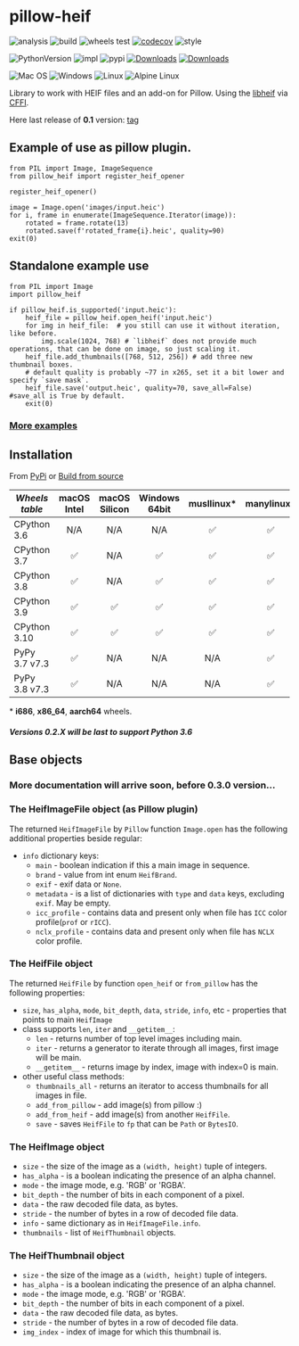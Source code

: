 # pillow-heif

![analysis](https://github.com/bigcat88/pillow_heif/actions/workflows/analysis-coverage.yml/badge.svg)
![build](https://github.com/bigcat88/pillow_heif/actions/workflows/create-release-draft.yml/badge.svg)
![wheels test](https://github.com/bigcat88/pillow_heif/actions/workflows/test-wheels.yaml/badge.svg)
[![codecov](https://codecov.io/gh/bigcat88/pillow_heif/branch/master/graph/badge.svg?token=JY64F2OL6V)](https://codecov.io/gh/bigcat88/pillow_heif)
![style](https://img.shields.io/badge/code%20style-black-000000.svg)

![PythonVersion](https://img.shields.io/badge/python-3.6%20%7C%203.7%20%7C%203.8%20%7C%203.9%20%7C%203.10-blue)
![impl](https://img.shields.io/pypi/implementation/pillow_heif)
![pypi](https://img.shields.io/pypi/v/pillow_heif.svg)
[![Downloads](https://static.pepy.tech/personalized-badge/pillow-heif?period=total&units=international_system&left_color=grey&right_color=orange&left_text=Downloads)](https://pepy.tech/project/pillow-heif)
[![Downloads](https://static.pepy.tech/personalized-badge/pillow-heif?period=month&units=international_system&left_color=grey&right_color=orange&left_text=Downloads/Month)](https://pepy.tech/project/pillow-heif)

![Mac OS](https://img.shields.io/badge/mac%20os-FCC624?style=for-the-badge&logoColor=white)
![Windows](https://img.shields.io/badge/Windows-0078D6?style=for-the-badge&logo=windows&logoColor=white)
![Linux](https://img.shields.io/badge/Linux-FCC624?style=for-the-badge&logo=linux&logoColor=black)
![Alpine Linux](https://img.shields.io/badge/Alpine_Linux-0078D6.svg?style=for-the-badge&logo=alpine-linux&logoColor=white)


Library to work with HEIF files and an add-on for Pillow.
Using the [libheif](https://github.com/strukturag/libheif) via [CFFI](https://cffi.readthedocs.io).

Here last release of **0.1** version: [tag](https://github.com/bigcat88/pillow_heif/tree/v0.1.11)

## Example of use as pillow plugin.
```python3
from PIL import Image, ImageSequence
from pillow_heif import register_heif_opener

register_heif_opener()

image = Image.open('images/input.heic')
for i, frame in enumerate(ImageSequence.Iterator(image)):
    rotated = frame.rotate(13)
    rotated.save(f'rotated_frame{i}.heic', quality=90)
exit(0)
```

## Standalone example use
```python3
from PIL import Image
import pillow_heif

if pillow_heif.is_supported('input.heic'):
    heif_file = pillow_heif.open_heif('input.heic')
    for img in heif_file:  # you still can use it without iteration, like before.
        img.scale(1024, 768) # `libheif` does not provide much operations, that can be done on image, so just scaling it.
    heif_file.add_thumbnails([768, 512, 256]) # add three new thumbnail boxes.
    # default quality is probably ~77 in x265, set it a bit lower and specify `save mask`.
    heif_file.save('output.heic', quality=70, save_all=False) #save_all is True by default.
    exit(0)
```
### [More examples](https://github.com/bigcat88/pillow_heif/tree/master/examples)

## Installation
From [PyPi](https://pypi.org/project/pillow-heif/) or [Build from source](https://github.com/bigcat88/pillow_heif/blob/master/docs/BUILDING.md)

| **_Wheels table_** | macOS<br/>Intel | macOS<br/>Silicon | Windows<br/>64bit | musllinux* | manylinux* |
|--------------------|:---------------:|:-----------------:|:-----------------:|:----------:|:----------:|
| CPython 3.6        |       N/A       |        N/A        |        N/A        |     ✅      |     ✅      |
| CPython 3.7        |        ✅        |        N/A        |         ✅         |     ✅      |     ✅      |
| CPython 3.8        |        ✅        |        N/A        |         ✅         |     ✅      |     ✅      |
| CPython 3.9        |        ✅        |         ✅         |         ✅         |     ✅      |     ✅      |
| CPython 3.10       |        ✅        |         ✅         |         ✅         |     ✅      |     ✅      |
| PyPy 3.7 v7.3      |        ✅        |        N/A        |        N/A        |    N/A     |     ✅      |
| PyPy 3.8 v7.3      |        ✅        |        N/A        |        N/A        |    N/A     |     ✅      |

&ast; **i686**, **x86_64**, **aarch64** wheels.

#### **_Versions 0.2.X will be last to support Python 3.6_**

## Base objects

### More documentation will arrive soon, before 0.3.0 version...

### The HeifImageFile object (as Pillow plugin)
The returned `HeifImageFile` by `Pillow` function `Image.open` has the following additional properties beside regular:
* `info` dictionary keys:
  * `main` - boolean indication if this a main image in sequence.
  * `brand` - value from int enum `HeifBrand`.
  * `exif` - exif data or `None`.
  * `metadata` - is a list of dictionaries with `type` and `data` keys, excluding `exif`. May be empty.
  * `icc_profile` - contains data and present only when file has `ICC` color profile(`prof` or `rICC`).
  * `nclx_profile` - contains data and present only when file has `NCLX` color profile.

### The HeifFile object
The returned `HeifFile` by function `open_heif` or `from_pillow` has the following properties:

* `size`, `has_alpha`, `mode`, `bit_depth`, `data`, `stride`, `info`, etc - properties that points to main `HeifImage`
* class supports `len`, `iter` and `__getitem__`:
  * `len` - returns number of top level images including main.
  * `iter` - returns a generator to iterate through all images, first image will be main.
  * `__getitem__` - returns image by index, image with index=0 is main.
* other useful class methods:
  * `thumbnails_all` - returns an iterator to access thumbnails for all images in file.
  * `add_from_pillow` - add image(s) from pillow :)
  * `add_from_heif` - add image(s) from another `HeifFile`.
  * `save` - saves `HeifFile` to `fp` that can be `Path` or `BytesIO`.

### The HeifImage object

* `size` - the size of the image as a `(width, height)` tuple of integers.
* `has_alpha` - is a boolean indicating the presence of an alpha channel.
* `mode` - the image mode, e.g. 'RGB' or 'RGBA'.
* `bit_depth` - the number of bits in each component of a pixel.
* `data` - the raw decoded file data, as bytes.
* `stride` - the number of bytes in a row of decoded file data.
* `info` - same dictionary as in `HeifImageFile.info`.
* `thumbnails` - list of `HeifThumbnail` objects.

### The HeifThumbnail object

* `size` - the size of the image as a `(width, height)` tuple of integers.
* `has_alpha` - is a boolean indicating the presence of an alpha channel.
* `mode` - the image mode, e.g. 'RGB' or 'RGBA'.
* `bit_depth` - the number of bits in each component of a pixel.
* `data` - the raw decoded file data, as bytes.
* `stride` - the number of bytes in a row of decoded file data.
* `img_index` - index of image for which this thumbnail is.
